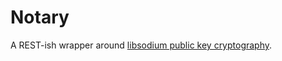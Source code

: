 # Notary

A REST-ish wrapper around [libsodium public key cryptography](https://download.libsodium.org/doc/public-key_cryptography/public-key_signatures).

